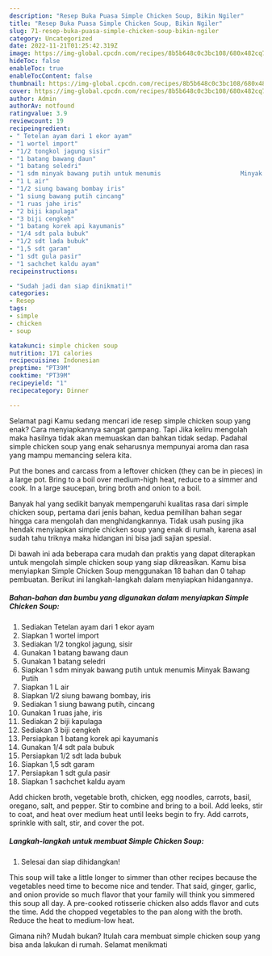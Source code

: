 ```yaml
---
description: "Resep Buka Puasa Simple Chicken Soup, Bikin Ngiler"
title: "Resep Buka Puasa Simple Chicken Soup, Bikin Ngiler"
slug: 71-resep-buka-puasa-simple-chicken-soup-bikin-ngiler
category: Uncategorized
date: 2022-11-21T01:25:42.319Z
image: https://img-global.cpcdn.com/recipes/8b5b648c0c3bc108/680x482cq70/simple-chicken-soup-foto-resep-utama.jpg
hideToc: false
enableToc: true
enableTocContent: false
thumbnail: https://img-global.cpcdn.com/recipes/8b5b648c0c3bc108/680x482cq70/simple-chicken-soup-foto-resep-utama.jpg
cover: https://img-global.cpcdn.com/recipes/8b5b648c0c3bc108/680x482cq70/simple-chicken-soup-foto-resep-utama.jpg
author: Admin
authorAv: notfound
ratingvalue: 3.9
reviewcount: 19
recipeingredient:
- " Tetelan ayam dari 1 ekor ayam"
- "1 wortel import"
- "1/2 tongkol jagung sisir"
- "1 batang bawang daun"
- "1 batang seledri"
- "1 sdm minyak bawang putih untuk menumis                      Minyak Bawang Putih"
- "1 L air"
- "1/2 siung bawang bombay iris"
- "1 siung bawang putih cincang"
- "1 ruas jahe iris"
- "2 biji kapulaga"
- "3 biji cengkeh"
- "1 batang korek api kayumanis"
- "1/4 sdt pala bubuk"
- "1/2 sdt lada bubuk"
- "1,5 sdt garam"
- "1 sdt gula pasir"
- "1 sachchet kaldu ayam"
recipeinstructions:

- "Sudah jadi dan siap dinikmati!"
categories:
- Resep
tags:
- simple
- chicken
- soup

katakunci: simple chicken soup 
nutrition: 171 calories
recipecuisine: Indonesian
preptime: "PT39M"
cooktime: "PT39M"
recipeyield: "1"
recipecategory: Dinner

---
```



Selamat pagi Kamu sedang mencari ide resep simple chicken soup yang enak? Cara menyiapkannya sangat gampang. Tapi Jika keliru mengolah maka hasilnya tidak akan memuaskan dan bahkan tidak sedap. Padahal simple chicken soup yang enak seharusnya mempunyai aroma dan rasa yang mampu memancing selera kita.


Put the bones and carcass from a leftover chicken (they can be in pieces) in a large pot. Bring to a boil over medium-high heat, reduce to a simmer and cook. In a large saucepan, bring broth and onion to a boil.

Banyak hal yang sedikit banyak mempengaruhi kualitas rasa dari simple chicken soup, pertama dari jenis bahan, kedua pemilihan bahan segar hingga cara mengolah dan menghidangkannya. Tidak usah pusing jika hendak menyiapkan simple chicken soup yang enak di rumah, karena asal sudah tahu triknya maka hidangan ini bisa jadi sajian spesial.


Di bawah ini ada beberapa cara mudah dan praktis yang dapat diterapkan untuk mengolah simple chicken soup yang siap dikreasikan. Kamu bisa menyiapkan Simple Chicken Soup menggunakan 18 bahan dan 0 tahap pembuatan. Berikut ini langkah-langkah dalam menyiapkan hidangannya.

<!--inarticleads1-->

##### Bahan-bahan dan bumbu yang digunakan dalam menyiapkan Simple Chicken Soup:

1. Sediakan  Tetelan ayam dari 1 ekor ayam
1. Siapkan 1 wortel import
1. Sediakan 1/2 tongkol jagung, sisir
1. Gunakan 1 batang bawang daun
1. Gunakan 1 batang seledri
1. Siapkan 1 sdm minyak bawang putih untuk menumis                      Minyak Bawang Putih
1. Siapkan 1 L air
1. Siapkan 1/2 siung bawang bombay, iris
1. Sediakan 1 siung bawang putih, cincang
1. Gunakan 1 ruas jahe, iris
1. Sediakan 2 biji kapulaga
1. Sediakan 3 biji cengkeh
1. Persiapkan 1 batang korek api kayumanis
1. Gunakan 1/4 sdt pala bubuk
1. Persiapkan 1/2 sdt lada bubuk
1. Siapkan 1,5 sdt garam
1. Persiapkan 1 sdt gula pasir
1. Siapkan 1 sachchet kaldu ayam


Add chicken broth, vegetable broth, chicken, egg noodles, carrots, basil, oregano, salt, and pepper. Stir to combine and bring to a boil. Add leeks, stir to coat, and heat over medium heat until leeks begin to fry. Add carrots, sprinkle with salt, stir, and cover the pot. 

<!--inarticleads2-->

##### Langkah-langkah untuk membuat Simple Chicken Soup:


1. Selesai dan siap dihidangkan!

This soup will take a little longer to simmer than other recipes because the vegetables need time to become nice and tender. That said, ginger, garlic, and onion provide so much flavor that your family will think you simmered this soup all day. A pre-cooked rotisserie chicken also adds flavor and cuts the time. Add the chopped vegetables to the pan along with the broth. Reduce the heat to medium-low heat. 

Gimana nih? Mudah bukan? Itulah cara membuat simple chicken soup yang bisa anda lakukan di rumah. Selamat menikmati
